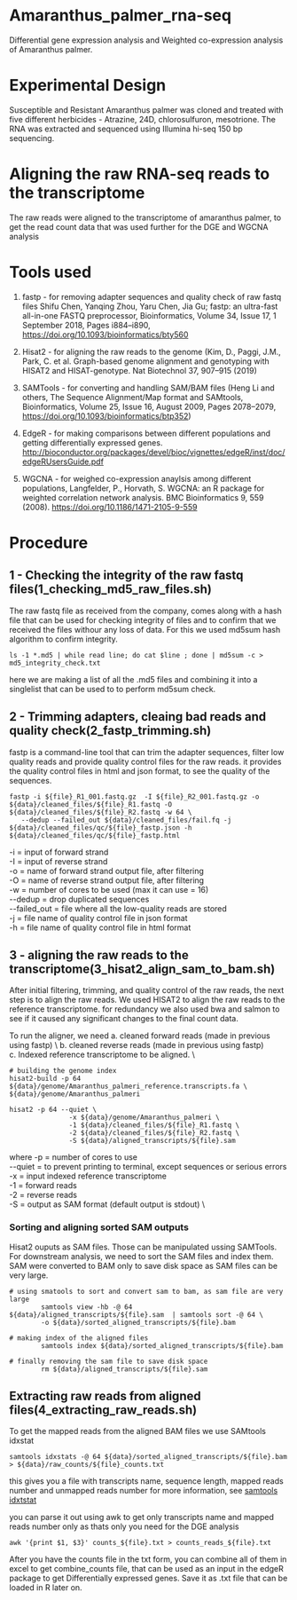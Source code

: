 # Amaranthus_palmer_rna-seq

Differential gene expression analysis and Weighted co-expression analysis of Amaranthus palmer. 

# Experimental Design

Susceptible and Resistant Amaranthus palmer was cloned and treated with five different herbicides - Atrazine, 24D, chlorosulfuron, mesotrione.
The RNA was extracted and sequenced using Illumina hi-seq 150 bp sequencing.

# Aligning the raw RNA-seq reads to the transcriptome

The raw reads were aligned to the transcriptome of amaranthus palmer, to get the read count data that was used further for the DGE and WGCNA analysis

# Tools used

1. fastp - for removing adapter sequences and quality check of raw fastq files Shifu Chen, Yanqing Zhou, Yaru Chen, Jia Gu; fastp: an ultra-fast all-in-one FASTQ preprocessor, Bioinformatics, Volume 34, Issue 17, 1 September 2018, Pages i884–i890, https://doi.org/10.1093/bioinformatics/bty560

2. Hisat2 - for aligning the raw reads to the genome (Kim, D., Paggi, J.M., Park, C. et al. Graph-based genome alignment and genotyping with HISAT2 and HISAT-genotype. Nat Biotechnol 37, 907–915 (2019)

3. SAMTools - for converting and handling SAM/BAM files (Heng Li and others, The Sequence Alignment/Map format and SAMtools, Bioinformatics, Volume 25, Issue 16, August 2009, Pages 2078–2079, https://doi.org/10.1093/bioinformatics/btp352)

4. EdgeR - for making comparisons between different populations and getting differentially expressed genes. http://bioconductor.org/packages/devel/bioc/vignettes/edgeR/inst/doc/edgeRUsersGuide.pdf

5. WGCNA - for weighed co-expression anaylsis among different populations, Langfelder, P., Horvath, S. WGCNA: an R package for weighted correlation network analysis. BMC Bioinformatics 9, 559 (2008). https://doi.org/10.1186/1471-2105-9-559

   
# Procedure 

## 1 - Checking the integrity of the raw fastq files(1_checking_md5_raw_files.sh)
The raw fastq file as received from the company, comes along with a hash file that can be used for checking integrity of files and to confirm that we received the files withour any loss of
data. For this we used md5sum hash algorithm to confirm integrity.

```
ls -1 *.md5 | while read line; do cat $line ; done | md5sum -c > md5_integrity_check.txt
```
here we are making a list of all the .md5 files and combining it into a singlelist that can be used to to perform md5sum check.

## 2 - Trimming adapters, cleaing bad reads and quality check(2_fastp_trimming.sh)

fastp is a command-line tool that can trim the adapter sequences, filter low quality reads and provide quality control files for the raw reads. it provides the quality control files in html and json format,
to see the quality of the sequences. 

```
fastp -i ${file}_R1_001.fastq.gz  -I ${file}_R2_001.fastq.gz -o ${data}/cleaned_files/${file}_R1.fastq -O ${data}/cleaned_files/${file}_R2.fastq -w 64 \
   --dedup --failed_out ${data}/cleaned_files/fail.fq -j ${data}/cleaned_files/qc/${file}_fastp.json -h ${data}/cleaned_files/qc/${file}_fastp.html
```
-i = input of forward strand \
-I = input of reverse strand \
-o = name of forward strand output file, after filtering \
-O = name of reverse strand output file, after filtering \
-w = number of cores to be used (max it can use = 16) \
--dedup = drop duplicated sequences \
--failed_out = file where all the low-quality reads are stored \
-j = file name of quality control file in json format \
-h = file name of quality control file in html format

## 3 - aligning the raw reads to the transcriptome(3_hisat2_align_sam_to_bam.sh)

After initial filtering, trimming, and quality control of the raw reads, the next step is to align the raw reads. We used HISAT2 to align the raw reads to the reference transcriptome.
for redundancy we also used bwa and salmon to see if it caused any significant changes to the final count data. 

To run the aligner, we need 
a. cleaned forward reads (made in previous using fastp) \ 
b. cleaned reverse reads (made in previous using fastp) \
c. Indexed reference transcriptome to be aligned. \

```
# building the genome index 
hisat2-build -p 64 ${data}/genome/Amaranthus_palmeri_reference.transcripts.fa \
${data}/genome/Amaranthus_palmeri

hisat2 -p 64 --quiet \
               -x ${data}/genome/Amaranthus_palmeri \
               -1 ${data}/cleaned_files/${file}_R1.fastq \
               -2 ${data}/cleaned_files/${file}_R2.fastq \
               -S ${data}/aligned_transcripts/${file}.sam
```

where 
-p = number of cores to use \
--quiet = to prevent printing to terminal, except sequences or serious errors \
-x = input indexed reference transcriptome \
-1 = forward reads \
-2 = reverse reads \
-S = output as SAM format (default output is stdout) \

### Sorting and aligning sorted SAM outputs

Hisat2 ouputs as SAM files. Those can be manipulated ussing SAMTools. For downstream analysis, we need to sort the SAM files and index them.
SAM were converted to BAM only to save disk space as SAM files can be very large.
```
# using smatools to sort and convert sam to bam, as sam file are very large
        samtools view -hb -@ 64 ${data}/aligned_transcripts/${file}.sam  | samtools sort -@ 64 \
        -o ${data}/sorted_aligned_transcripts/${file}.bam
 
# making index of the aligned files
        samtools index ${data}/sorted_aligned_transcripts/${file}.bam

# finally removing the sam file to save disk space
        rm ${data}/aligned_transcripts/${file}.sam
```

## Extracting raw reads from aligned files(4_extracting_raw_reads.sh)

To get the mapped reads from the aligned BAM files we use SAMtools idxstat
```
samtools idxstats -@ 64 ${data}/sorted_aligned_transcripts/${file}.bam > ${data}/raw_counts/${file}_counts.txt
```
this gives you a file with transcripts name, sequence length, mapped reads number and unmapped reads number
for more information, see [samtools idxtstat](https://www.htslib.org/doc/samtools-idxstats.html)

you can parse it out using awk to get only transcripts name and mapped reads number only as thats only you need for the DGE analysis

```
awk '{print $1, $3}' counts_${file}.txt > counts_reads_${file}.txt
```

After you have the counts file in the txt form, you can combine all of them in excel to get combine_counts file, that can 
be used as an input in the edgeR package to get Differentially expressed genes. Save it as .txt file that can be loaded in R later on.









